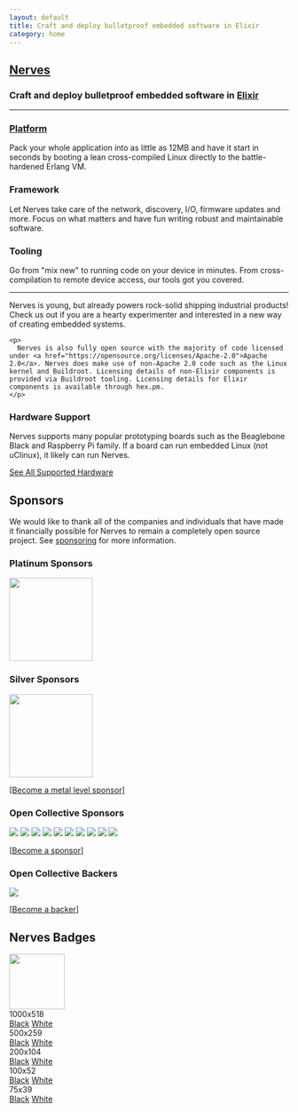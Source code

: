 ```yaml
---
layout: default
title: Craft and deploy bulletproof embedded software in Elixir
category: home
---
```


<div class="text-center">
  <h2><a href="http://nerves-project.org">Nerves</a></h2>
  <h3>Craft and deploy bulletproof embedded software in <a href="http://elixir-lang.org"><b>Elixir</b></a></h3>
</div>

<hr/>

<div class="row">
  <div class="col-md-4">
    <h3><a href="/platform/">Platform</a></h3>
    <p class="text-justify">
      Pack your whole application into as little as 12MB and have it start in seconds by booting a lean cross-compiled Linux directly to the battle-hardened Erlang VM.
    </p>
  </div>

  <div class="col-md-4">
    <h3>Framework</h3>
    <p class="text-justify">
      Let Nerves take care of the network, discovery, I/O, firmware updates and more. Focus on what matters and have fun writing robust and maintainable software.
    </p>
  </div>

  <div class="col-md-4">
    <h3>Tooling</h3>
    <p class="text-justify">
      Go from "mix new" to running code on your device in minutes. From cross-compilation to remote device access, our tools got you covered.
    </p>
  </div>
</div>

<hr/>

<div class="row">
  <div class="col-md-12">
    <p>
      Nerves is young, but already powers rock-solid shipping industrial products!  Check us out if you are a hearty experimenter and interested in a new way of creating embedded systems.
    </p>

    <p>
      Nerves is also fully open source with the majority of code licensed under <a href="https://opensource.org/licenses/Apache-2.0">Apache 2.0</a>. Nerves does make use of non-Apache 2.0 code such as the Linux kernel and Buildroot. Licensing details of non-Elixir components is provided via Buildroot tooling. Licensing details for Elixir components is available through hex.pm.
    </p>
  </div>
</div>

<h3>Hardware Support</h3>
<div class="row">
  <div class="col-md-12">
    <p>Nerves supports many popular prototyping boards such as the Beaglebone Black and Raspberry Pi family. If a board can run embedded Linux (not uClinux), it likely can run Nerves.</p>
    <div class="row text-center">
      <a class="btn btn-info btn-lg" href="https://hexdocs.pm/nerves/targets.html">
        See All Supported Hardware
      </a>
    </div>
  </div>
</div>

## Sponsors

We would like to thank all of the companies and individuals that have made it
financially possible for Nerves to remain a completely open source project. See
[sponsoring](/sponsoring) for more information.

### Platinum Sponsors

<!-- When updating, make sure that
https://github.com/nerves-project/nerves/blob/master/README.md
is updated as well. -->

<a href="https://www.letote.com/careers" target="_blank"><img width="150" height="150" src="/images/sponsorship/letote.png"></a>

### Silver Sponsors

<a href="https://www.smartrent.com" target="_blank"><img width="150" height="150" src="/images/sponsorship/smartrent.png"></a>

[[Become a metal level sponsor]](/sponsoring)

### Open Collective Sponsors

<a href="https://opencollective.com/nerves-project/sponsor/0/website" target="_blank"><img src="https://opencollective.com/nerves-project/sponsor/0/avatar.svg"></a>
<a href="https://opencollective.com/nerves-project/sponsor/1/website" target="_blank"><img src="https://opencollective.com/nerves-project/sponsor/1/avatar.svg"></a>
<a href="https://opencollective.com/nerves-project/sponsor/2/website" target="_blank"><img src="https://opencollective.com/nerves-project/sponsor/2/avatar.svg"></a>
<a href="https://opencollective.com/nerves-project/sponsor/3/website" target="_blank"><img src="https://opencollective.com/nerves-project/sponsor/3/avatar.svg"></a>
<a href="https://opencollective.com/nerves-project/sponsor/4/website" target="_blank"><img src="https://opencollective.com/nerves-project/sponsor/4/avatar.svg"></a>
<a href="https://opencollective.com/nerves-project/sponsor/5/website" target="_blank"><img src="https://opencollective.com/nerves-project/sponsor/5/avatar.svg"></a>
<a href="https://opencollective.com/nerves-project/sponsor/6/website" target="_blank"><img src="https://opencollective.com/nerves-project/sponsor/6/avatar.svg"></a>
<a href="https://opencollective.com/nerves-project/sponsor/7/website" target="_blank"><img src="https://opencollective.com/nerves-project/sponsor/7/avatar.svg"></a>
<a href="https://opencollective.com/nerves-project/sponsor/8/website" target="_blank"><img src="https://opencollective.com/nerves-project/sponsor/8/avatar.svg"></a>
<a href="https://opencollective.com/nerves-project/sponsor/9/website" target="_blank"><img src="https://opencollective.com/nerves-project/sponsor/9/avatar.svg"></a>

[[Become a sponsor](https://opencollective.com/nerves-project#sponsor)]

### Open Collective Backers

<a href="https://opencollective.com/nerves-project#backers" target="_blank"><img src="https://opencollective.com/nerves-project/backers.svg?width=890"></a>

[[Become a backer](https://opencollective.com/nerves-project#backer)]

## Nerves Badges

<div class="row">
  <div class="col-md-2 text-center">
    <a href="/images/badge/built-with-nerves-badge.svg"><img width="100px" src="/images/badge/nerves-badge_100x52_black.png"/></a>
  </div>
  <div class="col-md-2 text-center">
    <div>1000x518</div>
    <a href="/images/badge/nerves-badge_1000x518_black.png">Black</a>
    <a href="/images/badge/nerves-badge_1000x518_white.png">White</a>
  </div>
  <div class="col-md-2 text-center">
    <div>500x259</div>
    <a href="/images/badge/nerves-badge_500x259_black.png">Black</a>
    <a href="/images/badge/nerves-badge_500x259_white.png">White</a>
  </div>
  <div class="col-md-2 text-center">
    <div>200x104</div>
    <a href="/images/badge/nerves-badge_200x104_black.png">Black</a>
    <a href="/images/badge/nerves-badge_200x104_white.png">White</a>
  </div>
  <div class="col-md-2 text-center">
    <div>100x52</div>
    <a href="/images/badge/nerves-badge_100x52_black.png">Black</a>
    <a href="/images/badge/nerves-badge_100x52_white.png">White</a>
  </div>
  <div class="col-md-2 text-center">
    <div>75x39</div>
    <a href="/images/badge/nerves-badge_75x39_black.png">Black</a>
    <a href="/images/badge/nerves-badge_75x39_white.png">White</a>
  </div>
</div>

